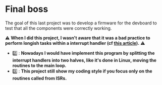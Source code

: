 # Final boss

The goal of this last project was to develop a firmware for the devboard to test that all the components were correctly working.

⚠️ **When I did this project, I wasn't aware that it was a bad practice to perform longish tasks within a interrupt handler (cf [this article][1]).** ⚠️
- 2️⃣ : **Nowadays I would have implement this program by splitting the interrupt handlers into two halves, like it's done in Linux, moving the routines to the main loop.**
- 3️⃣ : **This project still show my coding style if you focus only on the routines called from ISRs.**


[1]: https://www.oreilly.com/library/view/linux-device-drivers/0596000081/ch09s05.html
